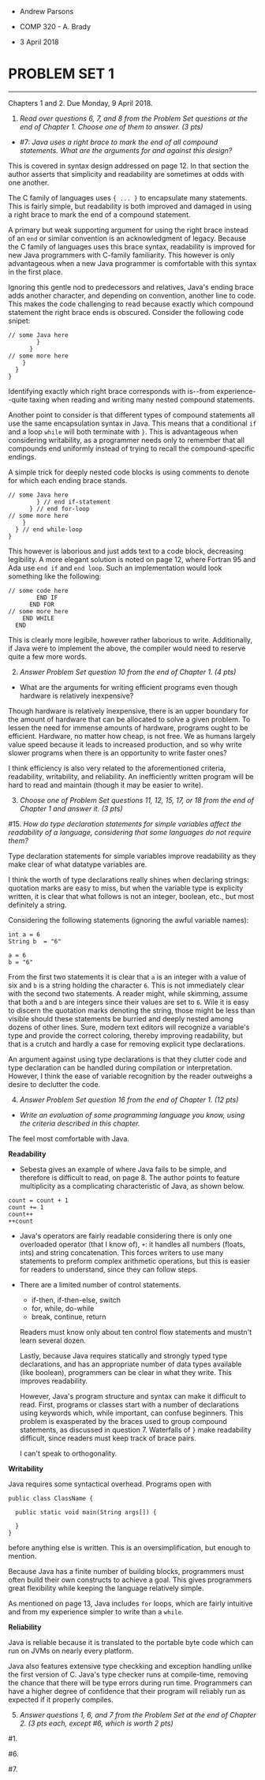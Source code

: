- Andrew Parsons

- COMP 320 - A. Brady

- 3 April 2018

# PROBLEM SET 1

****

Chapters 1 and 2. Due Monday, 9 April 2018.

1. *Read over questions 6, 7, and 8 from the Problem Set questions at the end of Chapter 1. Choose one of them to answer. (3 pts)*

  - #7: *Java uses a right brace to mark the end of all compound statements. What are the arguments for and against this design?*

  This is covered in syntax design addressed on page 12. In that section the author asserts that simplicity and readability are sometimes at odds with one another.

  The C family of languages uses ```{ ... }``` to encapsulate many statements. This is fairly simple, but readability is both improved and damaged in using a right brace to mark the end of a compound statement.

  A primary but weak supporting argument for using the right brace instead of an ```end``` or similar convention is an acknowledgment of legacy. Because the C family of languages uses this brace syntax, readability is improved for new Java programmers with C-family familiarity. This however is only advantageous when a new Java programmer is comfortable with this syntax in the first place.

  Ignoring this gentle nod to predecessors and relatives, Java's ending brace adds another character, and depending on convention, another line to code. This makes the code challenging to read because exactly which compound statement the right brace ends is obscured. Consider the following code snipet:

  ```
  // some Java here
          }
        }
  // some more here
      }
    }
  }
  ```
  Identifying exactly which right brace corresponds with is--from experience--quite taxing when reading and writing many nested compound statements.

  Another point to consider is that different types of compound statements all use the same encapsulation syntax in Java. This means that a conditional ```if``` and a loop ```while``` will both terminate with ```}```. This is advantageous when considering writability, as a programmer needs only to remember that all compounds end uniformly instead of trying to recall the compound-specific endings.

  A simple trick for deeply nested code blocks is using comments to denote for which each ending brace stands.

  ```
  // some Java here
          } // end if-statement
        } // end for-loop
  // some more here
      }
    } // end while-loop
  }
  ```
  This however is laborious and just adds text to a code block, decreasing legibility. A more elegant solution is noted on page 12, where Fortran 95 and Ada use ```end if``` and ```end loop```. Such an implementation would look something like the following:

  ```
  // some code here
          END IF
        END FOR
  // some more here
      END WHILE
    END
  ```
  This is clearly more legibile, however rather laborious to write. Additionally, if Java were to implement the above, the compiler would need to reserve quite a few more words.

2. *Answer Problem Set question 10 from the end of Chapter 1. (4 pts)*

- What are the arguments for writing efficient programs even though hardware is relatively inexpensive?

Though hardware is relatively inexpensive, there is an upper boundary for the amount of hardware that can be allocated to solve a given problem. To lessen the need for immense amounts of hardware, programs ought to be efficient. Hardware, no matter how cheap, is not free. We as humans largely value speed because it leads to increased production, and so why write slower programs when there is an opportunity to write faster ones?

I think efficiency is also very related to the aforementioned criteria, readability, writability, and reliability. An inefficiently written program will be hard to read and maintain (though it may be easier to write).

3. *Choose one of Problem Set questions 11, 12, 15, 17, or 18 from the end of Chapter 1 and answer it. (3 pts)*

\#15. *How do type declaration statements for simple variables affect the readability of a language, considering that some languages do not require them?*

Type declaration statements for simple variables improve readability as they make clear of what datatype variables are.

I think the worth of type declarations really shines when declaring strings: quotation marks are easy to miss, but when the variable type is explicity written, it is clear that what follows is not an integer, boolean, etc., but most definitely a string.

Considering the following statements (ignoring the awful variable names):

```
int a = 6
String b  = "6"

a = 6
b = "6"

```

From the first two statements it is clear that ```a``` is an integer with a value of six and ```b``` is a string holding the character ```6```. This is not immediately clear with the second two statements. A reader might, while skimming, assume that both ```a``` and ```b``` are integers since their values are set to ```6```. Wile it is easy to discern the quotation marks denoting the string, those might be less than visible should these statements be burried and deeply nested among dozens of other lines. Sure, modern text editors will recognize a variable's type and provide the correct coloring, thereby improving readability, but that is a crutch and hardly a case for removing explicit type declarations.

An argument against using type declarations is that they clutter code and type declaration can be handled during compilation or interpretation. However, I think the ease of variable recognition by the reader outweighs a desire to declutter the code.

4. *Answer Problem Set question 16 from the end of Chapter 1. (12 pts)*

  - *Write an evaluation of some programming language you know, using the criteria described in this chapter.*

The feel most comfortable with Java.

**Readability**

  - Sebesta gives an example of where Java fails to be simple, and therefore is difficult to read, on page 8. The author points to feature multiplicity as a complicating characteristic of Java, as shown below.  

  ```
  count = count + 1
  count += 1
  count++
  ++count
  ```
  - Java's operators are fairly readable considering there is only one overloaded operator (that I know of), ```+```: it handles all numbers (floats, ints) and string concatenation. This forces writers to use many statements to preform complex arithmetic operations, but this is easier for readers to understand, since they can follow steps.

  - There are a limited number of control statements.
    - if-then, if-then-else, switch
    - for, while, do-while
    - break, continue, return

    Readers must know only about ten control flow statements and mustn't learn several dozen.

    Lastly, because Java requires statically and strongly typed type declarations, and has an appropriate number of data types available (like boolean), programmers can be clear in what they write. This improves readability.

    However, Java's program structure and syntax can make it difficult to read. First, programs or classes start with a number of declarations using keywords which, while important, can confuse beginners. This problem is exasperated by the braces used to group compound statements, as discussed in question 7. Waterfalls of ```}``` make readability difficult, since readers must keep track of brace pairs.

    I can't speak to orthogonality.

**Writability**

Java requires some syntactical overhead. Programs open with
```
public class ClassName {

  public static void main(String args[]) {

  }
}
```
before anything else is written. This is an oversimplification, but enough to mention.

Because Java has a finite number of building blocks, programmers must often build their own constructs to achieve a goal. This gives programmers great flexibility while keeping the language relatively simple.

As mentioned on page 13, Java includes ```for``` loops, which are fairly intuitive and from my experience simpler to write than a ```while```.

**Reliability**

Java is reliable because it is translated to the portable byte code which can run on JVMs on nearly every platform.

Java also features extensive type checkking and exception handling unlike the first version of C. Java's type checker runs at compile-time, removing the chance that there will be type errors during run time. Programmers can have a higher degree of confidence that their program will reliably run as expected if it properly compiles.

5. *Answer questions 1, 6, and 7 from the Problem Set at the end of Chapter 2. (3 pts each, except #6, which is worth 2 pts)*

\#1. 

\#6.

\#7.
